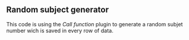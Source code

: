 ## Random subject generator

This code is using the <i>Call function</i> plugin to generate a random subjet number wich is saved in every row of data.


